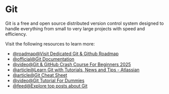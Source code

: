 # Git

Git is a free and open source distributed version control system designed to handle everything from small to very large projects with speed and efficiency.

Visit the following resources to learn more:

- [@roadmap@Visit Dedicated Git & Github Roadmap](https://roadmap.sh/git-github)
- [@official@Git Documentation](https://git-scm.com/)
- [@video@Git & GitHub Crash Course For Beginners 2025](https://youtu.be/vA5TTz6BXhY?si=GvKMbLL4UBtOq6fh)
- [@article@Learn Git with Tutorials, News and Tips - Atlassian](https://www.atlassian.com/git)
- [@article@Git Cheat Sheet](https://cs.fyi/guide/git-cheatsheet)
- [@video@Git Tutorial For Dummies](https://www.youtube.com/watch?v=mJ-qvsxPHpY)
- [@feed@Explore top posts about Git](https://app.daily.dev/tags/git?ref=roadmapsh)
